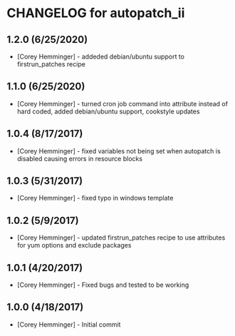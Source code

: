 # CHANGELOG for autopatch_ii


## 1.2.0 (6/25/2020)

- [Corey Hemminger] - addeded debian/ubuntu support to firstrun_patches recipe

## 1.1.0 (6/25/2020)

- [Corey Hemminger] - turned cron job command into attribute instead of hard coded, added debian/ubuntu support, cookstyle updates

## 1.0.4 (8/17/2017)

- [Corey Hemminger] - fixed variables not being set when autopatch is disabled causing errors in resource blocks

## 1.0.3 (5/31/2017)

- [Corey Hemminger] - fixed typo in windows template

## 1.0.2 (5/9/2017)

- [Corey Hemminger] - updated firstrun_patches recipe to use attributes for yum options and exclude packages

## 1.0.1 (4/20/2017)

- [Corey Hemminger] - Fixed bugs and tested to be working

## 1.0.0 (4/18/2017)

- [Corey Hemminger] - Initial commit
